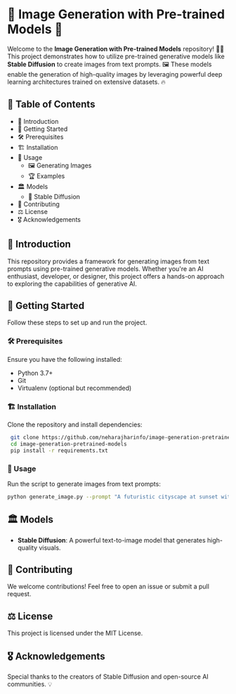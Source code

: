 # 🚀 Image Generation with Pre-trained Models 🎨

Welcome to the **Image Generation with Pre-trained Models** repository! 🤖✨ This project demonstrates how to utilize pre-trained generative models like **Stable Diffusion** to create images from text prompts. 🖼️ These models enable the generation of high-quality images by leveraging powerful deep learning architectures trained on extensive datasets. 🔥

## 📜 Table of Contents
- 📌 Introduction
- 🚀 Getting Started
- 🛠️ Prerequisites
- 🏗️ Installation
- 🎯 Usage
  - 🖼️ Generating Images
  - 🏆 Examples
- 🏛️ Models
  - 🎨 Stable Diffusion
- 🤝 Contributing
- ⚖️ License
- 🎖️ Acknowledgements

## 📌 Introduction
This repository provides a framework for generating images from text prompts using pre-trained generative models. Whether you're an AI enthusiast, developer, or designer, this project offers a hands-on approach to exploring the capabilities of generative AI.

## 🚀 Getting Started
Follow these steps to set up and run the project.

### 🛠️ Prerequisites
Ensure you have the following installed:
- Python 3.7+
- Git
- Virtualenv (optional but recommended)

### 🏗️ Installation
Clone the repository and install dependencies:
```sh
 git clone https://github.com/neharajharinfo/image-generation-pretrained-models.git
 cd image-generation-pretrained-models
 pip install -r requirements.txt
```

### 🎯 Usage
Run the script to generate images from text prompts:
```sh
python generate_image.py --prompt "A futuristic cityscape at sunset with flying cars and neon lights."
```

## 🏛️ Models
- **Stable Diffusion**: A powerful text-to-image model that generates high-quality visuals.

## 🤝 Contributing
We welcome contributions! Feel free to open an issue or submit a pull request.

## ⚖️ License
This project is licensed under the MIT License.

## 🎖️ Acknowledgements
Special thanks to the creators of Stable Diffusion and open-source AI communities. 💡

